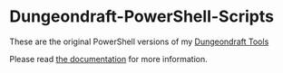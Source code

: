 # Dungeondraft-PowerShell-Scripts

These are the original PowerShell versions of my [Dungeondraft Tools](https://github.com/EightBitz/Dungeondraft-Tools)

Please read [the documentation](https://github.com/EightBitz/Dungeondraft-PowerShell-Scripts/blob/master/Documentation%20for%20Dungeondraft%20Scripts.pdf) for more information.
